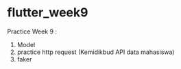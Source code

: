 # flutter_week9

Practice Week 9 :

1. Model
2. practice http request (Kemidikbud API data mahasiswa)
3. faker
